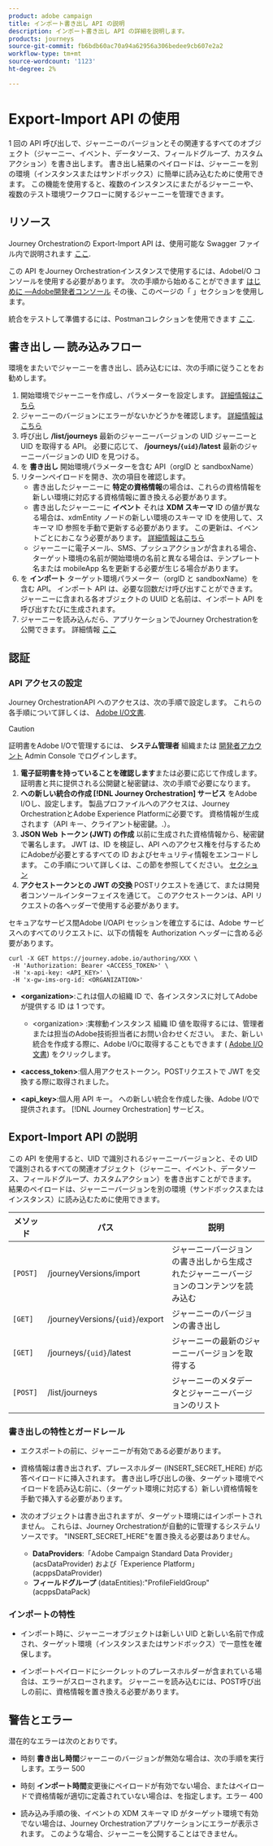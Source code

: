 ```yaml
---
product: adobe campaign
title: インポート書き出し API の説明
description: インポート書き出し API の詳細を説明します。
products: journeys
source-git-commit: fb6bdb60ac70a94a62956a306bedee9cb607e2a2
workflow-type: tm+mt
source-wordcount: '1123'
ht-degree: 2%

---
```



# Export-Import API の使用

1 回の API 呼び出しで、ジャーニーのバージョンとその関連するすべてのオブジェクト（ジャーニー、イベント、データソース、フィールドグループ、カスタムアクション）を書き出します。 書き出し結果のペイロードは、ジャーニーを別の環境（インスタンスまたはサンドボックス）に簡単に読み込むために使用できます。
この機能を使用すると、複数のインスタンスにまたがるジャーニーや、複数のテスト環境ワークフローに関するジャーニーを管理できます。


## リソース

Journey Orchestrationの Export-Import API は、使用可能な Swagger ファイル内で説明されます [ここ](https://adobedocs.github.io/JourneyAPI/docs/).

この API をJourney Orchestrationインスタンスで使用するには、AdobeI/O コンソールを使用する必要があります。 次の手順から始めることができます [はじめに —Adobe開発者コンソール](https://www.adobe.io/apis/experienceplatform/console/docs.html#!AdobeDocs/adobeio-console/master/getting-started.md) その後、このページの「 」セクションを使用します。

統合をテストして準備するには、Postmanコレクションを使用できます [ここ](https://raw.githubusercontent.com/AdobeDocs/JourneyAPI/master/postman-collections/Journey-Orchestration_Export-import-API_postman-collection.json).


## 書き出し — 読み込みフロー

環境をまたいでジャーニーを書き出し、読み込むには、次の手順に従うことをお勧めします。

1. 開始環境でジャーニーを作成し、パラメーターを設定します。 [詳細情報はこちら](https://experienceleague.adobe.com/docs/journeys/using/building-journeys/about-journey-building/journey.html)
1. ジャーニーのバージョンにエラーがないかどうかを確認します。 [詳細情報はこちら](https://experienceleague.adobe.com/docs/journeys/using/building-journeys/testing-the-journey.html)
1. 呼び出し **/list/journeys** 最新のジャーニーバージョンの UID ジャーニーと UID を取得する API。 必要に応じて、 **/journeys/`{uid}`/latest** 最新のジャーニーバージョンの UID を見つける。
1. を **書き出し** 開始環境パラメーターを含む API（orgID と sandboxName）
1. リターンペイロードを開き、次の項目を確認します。
   * 書き出したジャーニーに **特定の資格情報**&#x200B;の場合は、これらの資格情報を新しい環境に対応する資格情報に置き換える必要があります。
   * 書き出したジャーニーに **イベント** それは **XDM スキーマ** ID の値が異なる場合は、xdmEntity ノードの新しい環境のスキーマ ID を使用して、スキーマ ID 参照を手動で更新する必要があります。 この更新は、イベントごとにおこなう必要があります。 [詳細情報はこちら](https://experienceleague.adobe.com/docs/journeys/using/events-journeys/experience-event-schema.html)
   * ジャーニーに電子メール、SMS、プッシュアクションが含まれる場合、ターゲット環境の名前が開始環境の名前と異なる場合は、テンプレート名または mobileApp 名を更新する必要が生じる場合があります。
1. を **インポート** ターゲット環境パラメーター（orgID と sandboxName）を含む API。 インポート API は、必要な回数だけ呼び出すことができます。 ジャーニーに含まれる各オブジェクトの UUID と名前は、インポート API を呼び出すたびに生成されます。
1. ジャーニーを読み込んだら、アプリケーションでJourney Orchestrationを公開できます。 詳細情報 [ここ](https://experienceleague.adobe.com/docs/journeys/using/building-journeys/publishing-the-journey.html)


## 認証

### API アクセスの設定

Journey OrchestrationAPI へのアクセスは、次の手順で設定します。 これらの各手順について詳しくは、 [Adobe I/O文書](https://www.adobe.io/authentication/auth-methods.html#!AdobeDocs/adobeio-auth/master/AuthenticationOverview/ServiceAccountIntegration.md).

>[!CAUTION]
>
>証明書をAdobe I/Oで管理するには、 <b>システム管理者</b> 組織または [開発者アカウント](https://helpx.adobe.com/jp/enterprise/using/manage-developers.html) Admin Console でログインします。

1. **電子証明書を持っていることを確認します**&#x200B;または必要に応じて作成します。 証明書と共に提供される公開鍵と秘密鍵は、次の手順で必要になります。
1. **への新しい統合の作成 [!DNL Journey Orchestration] サービス** をAdobe I/Oし、設定します。 製品プロファイルへのアクセスは、Journey OrchestrationとAdobe Experience Platformに必要です。 資格情報が生成されます（API キー、クライアント秘密鍵。.）。
1. **JSON Web トークン (JWT) の作成** 以前に生成された資格情報から、秘密鍵で署名します。 JWT は、ID を検証し、API へのアクセス権を付与するためにAdobeが必要とするすべての ID およびセキュリティ情報をエンコードします。 この手順について詳しくは、この節を参照してください。 [セクション](https://www.adobe.io/authentication/auth-methods.html#!AdobeDocs/adobeio-auth/master/JWT/JWT.md)
1. **アクセストークンとの JWT の交換** POSTリクエストを通じて、または開発者コンソールインターフェイスを通じて。 このアクセストークンは、API リクエストの各ヘッダーで使用する必要があります。

セキュアなサービス間Adobe I/OAPI セッションを確立するには、Adobe サービスへのすべてのリクエストに、以下の情報を Authorization ヘッダーに含める必要があります。

```
curl -X GET https://journey.adobe.io/authoring/XXX \
 -H 'Authorization: Bearer <ACCESS_TOKEN>' \
 -H 'x-api-key: <API_KEY>' \
 -H 'x-gw-ims-org-id: <ORGANIZATION>'
```

* **&lt;organization>**:これは個人の組織 ID で、各インスタンスに対してAdobeが提供する ID は 1 つです。

   * &lt;organization> :実稼動インスタンス
   組織 ID 値を取得するには、管理者または担当のAdobe技術担当者にお問い合わせください。 また、新しい統合を作成する際に、Adobe I/Oに取得することもできます ( [Adobe I/O文書](https://www.adobe.io/authentication.html)) をクリックします。

* **&lt;access_token>**:個人用アクセストークン。POSTリクエストで JWT を交換する際に取得されました。

* **&lt;api_key>**:個人用 API キー。 への新しい統合を作成した後、Adobe I/Oで提供されます。 [!DNL Journey Orchestration] サービス。



## Export-Import API の説明

この API を使用すると、UID で識別されるジャーニーバージョンと、その UID で識別されるすべての関連オブジェクト（ジャーニー、イベント、データソース、フィールドグループ、カスタムアクション）を書き出すことができます。
結果のペイロードは、ジャーニーバージョンを別の環境（サンドボックスまたはインスタンス）に読み込むために使用できます。

| メソッド | パス | 説明 |
|---|---|---|
| `[POST]` | /journeyVersions/import | ジャーニーバージョンの書き出しから生成されたジャーニーバージョンのコンテンツを読み込む |
| `[GET]` | /journeyVersions/`{uid}`/export | ジャーニーのバージョンの書き出し |
| `[GET]` | /journeys/`{uid}`/latest | ジャーニーの最新のジャーニーバージョンを取得する |
| `[POST]` | /list/journeys | ジャーニーのメタデータとジャーニーバージョンのリスト |


### 書き出しの特性とガードレール

* エクスポートの前に、ジャーニーが有効である必要があります。

* 資格情報は書き出されず、プレースホルダー (INSERT_SECRET_HERE) が応答ペイロードに挿入されます。
書き出し呼び出しの後、ターゲット環境でペイロードを読み込む前に、（ターゲット環境に対応する）新しい資格情報を手動で挿入する必要があります。

* 次のオブジェクトは書き出されますが、ターゲット環境にはインポートされません。 これらは、Journey Orchestrationが自動的に管理するシステムリソースです。 &quot;INSERT_SECRET_HERE&quot;を置き換える必要はありません。
   * **DataProviders**:「Adobe Campaign Standard Data Provider」(acsDataProvider) および「Experience Platform」(acppsDataProvider)
   * **フィールドグループ** (dataEntities):&quot;ProfileFieldGroup&quot; (acppsDataPack)



### インポートの特性

* インポート時に、ジャーニーオブジェクトは新しい UID と新しい名前で作成され、ターゲット環境（インスタンスまたはサンドボックス）で一意性を確保します。

* インポートペイロードにシークレットのプレースホルダーが含まれている場合は、エラーがスローされます。 ジャーニーを読み込むには、POST呼び出しの前に、資格情報を置き換える必要があります。

## 警告とエラー

潜在的なエラーは次のとおりです。

* 時刻 **書き出し時間**&#x200B;ジャーニーのバージョンが無効な場合は、次の手順を実行します。エラー 500

* 時刻 **インポート時間**&#x200B;変更後にペイロードが有効でない場合、またはペイロードで資格情報が適切に定義されていない場合は、を指定します。エラー 400

* 読み込み手順の後、イベントの XDM スキーマ ID がターゲット環境で有効でない場合は、Journey Orchestrationアプリケーションにエラーが表示されます。 このような場合、ジャーニーを公開することはできません。